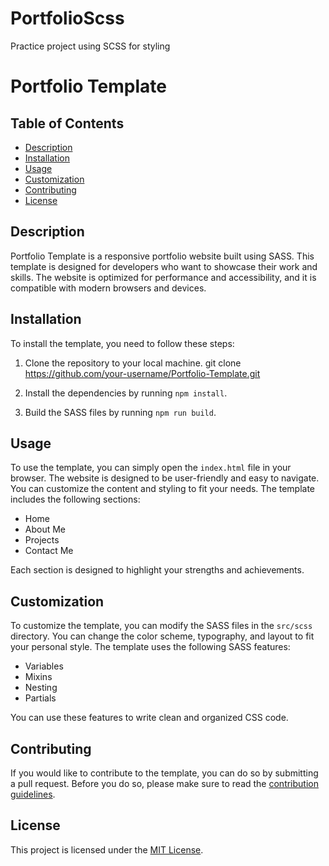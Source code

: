 # PortfolioScss
 Practice project using SCSS for styling


# Portfolio Template

## Table of Contents
- [Description](#description)
- [Installation](#installation)
- [Usage](#usage)
- [Customization](#customization)
- [Contributing](#contributing)
- [License](#license)

## Description
Portfolio Template is a responsive portfolio website built using SASS. This template is designed for developers who want to showcase their work and skills. The website is optimized for performance and accessibility, and it is compatible with modern browsers and devices.

## Installation
To install the template, you need to follow these steps:

1. Clone the repository to your local machine.
git clone https://github.com/your-username/Portfolio-Template.git


2. Install the dependencies by running `npm install`.

3. Build the SASS files by running `npm run build`.

## Usage
To use the template, you can simply open the `index.html` file in your browser. The website is designed to be user-friendly and easy to navigate. You can customize the content and styling to fit your needs. The template includes the following sections:

- Home
- About Me
- Projects
- Contact Me

Each section is designed to highlight your strengths and achievements.

## Customization
To customize the template, you can modify the SASS files in the `src/scss` directory. You can change the color scheme, typography, and layout to fit your personal style. The template uses the following SASS features:

- Variables
- Mixins
- Nesting
- Partials

You can use these features to write clean and organized CSS code.

## Contributing
If you would like to contribute to the template, you can do so by submitting a pull request. Before you do so, please make sure to read the [contribution guidelines](CONTRIBUTING.md).

## License
This project is licensed under the [MIT License](LICENSE).
